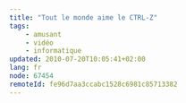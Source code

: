 ```yaml
---
title: "Tout le monde aime le CTRL-Z"
tags:
    - amusant
    - vidéo
    - informatique
updated: 2010-07-20T10:05:41+02:00
lang: fr
node: 67454
remoteId: fe96d7aa3ccabc1528c6981c85713382
---
```


<div class="video">
	<object width="480" height="291" type="application/x-shockwave-flash" data="http://www.dailymotion.com/swf/kmK2pxTBW4yRGcUNwQ&amp;related=1">
		<param name="movie" value="http://www.dailymotion.com/swf/kmK2pxTBW4yRGcUNwQ&amp;related=1"></param>
		<param name="allowfullscreen" value="true"></param>
	</object>
</div>

